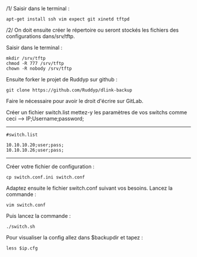 /1/ Saisir dans le terminal :

    apt-get install ssh vim expect git xinetd tftpd

/2/ On doit ensuite créer le répertoire ou seront stockés les fichiers des
  configurations dans/srv/tftp.

 Saisir dans le terminal :

    mkdir /srv/tftp
    chmod -R 777 /srv/tftp
    chown -R nobody /srv/tftp

Ensuite forker le projet de Ruddyp sur github :

    git clone https://github.com/Ruddyp/dlink-backup

Faire le nécessaire pour avoir le droit d'écrire sur GitLab.

Créer un fichier switch.list mettez-y les paramètres de vos switchs comme
ceci --> IP;Username;password;
_______________________________________________________________________________

    #switch.list

    10.10.10.20;user;pass;
    10.10.10.26;user;pass;
_______________________________________________________________________________

Créer votre fichier de configuration :

    cp switch.conf.ini switch.conf

Adaptez ensuite le fichier switch.conf suivant vos besoins.
Lancez la commande :

    vim switch.conf

Puis lancez la commande :

    ./switch.sh

Pour visualiser la config allez dans $backupdir et tapez :

    less $ip.cfg

